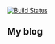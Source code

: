 [![Build Status](https://travis-ci.org/Dawnstar8411/myblog.svg?branch=master)](https://travis-ci.org/Dawnstar8411/myblog)

## My blog
